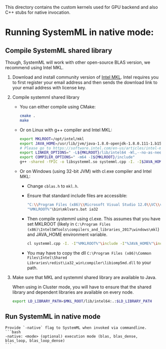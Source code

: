 <!--
{% comment %}
Licensed to the Apache Software Foundation (ASF) under one or more
contributor license agreements.  See the NOTICE file distributed with
this work for additional information regarding copyright ownership.
The ASF licenses this file to you under the Apache License, Version 2.0
(the "License"); you may not use this file except in compliance with
the License.  You may obtain a copy of the License at

http://www.apache.org/licenses/LICENSE-2.0

Unless required by applicable law or agreed to in writing, software
distributed under the License is distributed on an "AS IS" BASIS,
WITHOUT WARRANTIES OR CONDITIONS OF ANY KIND, either express or implied.
See the License for the specific language governing permissions and
limitations under the License.
{% endcomment %}
-->

This directory contains the custom kernels used for GPU backend and also C++ stubs for native invocation.

# Running SystemML in native mode:

## Compile SystemML shared library

Though, SystemML will work with other open-source BLAS version, we recommend using Intel MKL.

1. Download and install community version of [Intel MKL](https://software.intel.com/sites/campaigns/nest/). 
Intel requires you to first register your email address and then sends the download link to your email address
with license key. 

2. Compile systemml shared library

	* You can either compile using CMake:
		```bash
		cmake .
		make
		```
		
	* Or on Linux with g++ compiler and Intel MKL:
	
		```bash
		export MKLROOT=/opt/intel/mkl
		export JAVA_HOME=/usr/lib/jvm/java-1.8.0-openjdk-1.8.0.111-1.b15.el7_2.x86_64
		# Please go to https://software.intel.com/en-us/articles/intel-mkl-link-line-advisor to find LINKER_OPTIONS and COMPILER_OPTIONS
		export LINKER_OPTIONS=" -L${MKLROOT}/lib/intel64 -Wl,--no-as-needed -lmkl_rt -lpthread -lm -ldl"
		export COMPILER_OPTIONS=" -m64 -I${MKLROOT}/include"
		g++ -shared -fPIC -o libsystemml.so systemml.cpp -I. -I$JAVA_HOME/include -I$JAVA_HOME/include/linux -lm -fopenmp -O3 $LINKER_OPTIONS $COMPILER_OPTIONS 
		```
	
	* Or on Windows (using 32-bit JVM) with cl.exe compiler and Intel MKL:
	
		* Change `cblas.h` to `mkl.h`.
		
		* Ensure that standard include files are accessible:
		
			```bash
			"C:\\Program Files (x86)\\Microsoft Visual Studio 12.0\\VC\\vcvarsall.bat"
			"%MKLROOT%"\bin\mklvars.bat ia32
			```
			
		* Then compile systemml using cl.exe. This assumes that you have set MKLROOT (likely in `C:\Program Files (x86)\IntelSWTools\compilers_and_libraries_2017\windows\mkl`)
		and JAVA_HOME environment variable.
		
			```bash
			cl systemml.cpp -I. -I"%MKLROOT%"\include -I"%JAVA_HOME%"\include -I"%JAVA_HOME%"\include\win32 -Fesystemml.dll -MD -LD "%MKLROOT%"\lib\ia32_win\mkl_intel_c_dll.lib "%MKLROOT%"\lib\ia32_win\mkl_intel_thread_dll.lib "%MKLROOT%"\lib\ia32_win\mkl_core_dll.lib /openmp  
			```
		
		* You may have to copy the dll `C:\Program Files (x86)\Common Files\Intel\Shared Libraries\redist\ia32_win\compiler\libiomp5md.dll` to your path.
	
	

3. Make sure that MKL and systemml shared library are available to Java.
 
	When using in Cluster mode, you will have to ensure that the shared library and dependent libraries are available on every node. 
	
	```bash
	export LD_LIBRARY_PATH=$MKL_ROOT/lib/intel64:.:$LD_LIBRARY_PATH
	```

## Run SystemML in native mode

	Provide `-native` flag to SystemML when invoked via commandline.
	```bash
	-native: <mode> (optional) execution mode (blas, blas_dense, blas_loop, blas_loop_dense)
	```